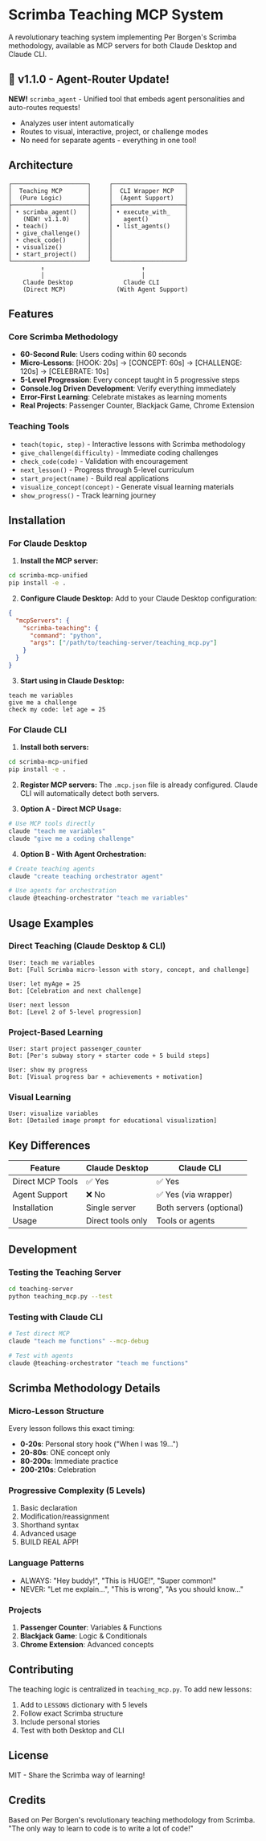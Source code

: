 # Scrimba Teaching MCP System

<!-- mcp-name: io.github.Skills03/scrimba-teaching -->

A revolutionary teaching system implementing Per Borgen's Scrimba methodology, available as MCP servers for both Claude Desktop and Claude CLI.

## 🚀 v1.1.0 - Agent-Router Update!

**NEW!** `scrimba_agent` - Unified tool that embeds agent personalities and auto-routes requests!
- Analyzes user intent automatically
- Routes to visual, interactive, project, or challenge modes
- No need for separate agents - everything in one tool!

## Architecture

```
┌─────────────────────┐     ┌────────────────────┐
│  Teaching MCP       │     │  CLI Wrapper MCP   │
│  (Pure Logic)       │     │  (Agent Support)   │
├─────────────────────┤     ├────────────────────┤
│ • scrimba_agent()   │     │ • execute_with_    │
│   (NEW! v1.1.0)     │     │   agent()          │
│ • teach()           │     │ • list_agents()    │
│ • give_challenge()  │     │                    │
│ • check_code()      │     │                    │
│ • visualize()       │     │                    │
│ • start_project()   │     │                    │
└─────────────────────┘     └────────────────────┘
         ↑                           ↑
         │                           │
    Claude Desktop              Claude CLI
    (Direct MCP)              (With Agent Support)
```

## Features

### Core Scrimba Methodology
- **60-Second Rule**: Users coding within 60 seconds
- **Micro-Lessons**: [HOOK: 20s] → [CONCEPT: 60s] → [CHALLENGE: 120s] → [CELEBRATE: 10s]
- **5-Level Progression**: Every concept taught in 5 progressive steps
- **Console.log Driven Development**: Verify everything immediately
- **Error-First Learning**: Celebrate mistakes as learning moments
- **Real Projects**: Passenger Counter, Blackjack Game, Chrome Extension

### Teaching Tools
- `teach(topic, step)` - Interactive lessons with Scrimba methodology
- `give_challenge(difficulty)` - Immediate coding challenges
- `check_code(code)` - Validation with encouragement
- `next_lesson()` - Progress through 5-level curriculum
- `start_project(name)` - Build real applications
- `visualize_concept(concept)` - Generate visual learning materials
- `show_progress()` - Track learning journey

## Installation

### For Claude Desktop

1. **Install the MCP server:**
```bash
cd scrimba-mcp-unified
pip install -e .
```

2. **Configure Claude Desktop:**
Add to your Claude Desktop configuration:
```json
{
  "mcpServers": {
    "scrimba-teaching": {
      "command": "python",
      "args": ["/path/to/teaching-server/teaching_mcp.py"]
    }
  }
}
```

3. **Start using in Claude Desktop:**
```
teach me variables
give me a challenge
check my code: let age = 25
```

### For Claude CLI

1. **Install both servers:**
```bash
cd scrimba-mcp-unified
pip install -e .
```

2. **Register MCP servers:**
The `.mcp.json` file is already configured. Claude CLI will automatically detect both servers.

3. **Option A - Direct MCP Usage:**
```bash
# Use MCP tools directly
claude "teach me variables"
claude "give me a coding challenge"
```

4. **Option B - With Agent Orchestration:**
```bash
# Create teaching agents
claude "create teaching orchestrator agent"

# Use agents for orchestration
claude @teaching-orchestrator "teach me variables"
```

## Usage Examples

### Direct Teaching (Claude Desktop & CLI)
```
User: teach me variables
Bot: [Full Scrimba micro-lesson with story, concept, and challenge]

User: let myAge = 25
Bot: [Celebration and next challenge]

User: next lesson
Bot: [Level 2 of 5-level progression]
```

### Project-Based Learning
```
User: start project passenger_counter
Bot: [Per's subway story + starter code + 5 build steps]

User: show my progress
Bot: [Visual progress bar + achievements + motivation]
```

### Visual Learning
```
User: visualize variables
Bot: [Detailed image prompt for educational visualization]
```

## Key Differences

| Feature | Claude Desktop | Claude CLI |
|---------|---------------|------------|
| Direct MCP Tools | ✅ Yes | ✅ Yes |
| Agent Support | ❌ No | ✅ Yes (via wrapper) |
| Installation | Single server | Both servers (optional) |
| Usage | Direct tools only | Tools or agents |

## Development

### Testing the Teaching Server
```bash
cd teaching-server
python teaching_mcp.py --test
```

### Testing with Claude CLI
```bash
# Test direct MCP
claude "teach me functions" --mcp-debug

# Test with agents
claude @teaching-orchestrator "teach me functions"
```

## Scrimba Methodology Details

### Micro-Lesson Structure
Every lesson follows this exact timing:
- **0-20s**: Personal story hook ("When I was 19...")
- **20-80s**: ONE concept only
- **80-200s**: Immediate practice
- **200-210s**: Celebration

### Progressive Complexity (5 Levels)
1. Basic declaration
2. Modification/reassignment
3. Shorthand syntax
4. Advanced usage
5. BUILD REAL APP!

### Language Patterns
- ALWAYS: "Hey buddy!", "This is HUGE!", "Super common!"
- NEVER: "Let me explain...", "This is wrong", "As you should know..."

### Projects
1. **Passenger Counter**: Variables & Functions
2. **Blackjack Game**: Logic & Conditionals
3. **Chrome Extension**: Advanced concepts

## Contributing

The teaching logic is centralized in `teaching_mcp.py`. To add new lessons:

1. Add to `LESSONS` dictionary with 5 levels
2. Follow exact Scrimba structure
3. Include personal stories
4. Test with both Desktop and CLI

## License

MIT - Share the Scrimba way of learning!

## Credits

Based on Per Borgen's revolutionary teaching methodology from Scrimba.
"The only way to learn to code is to write a lot of code!"